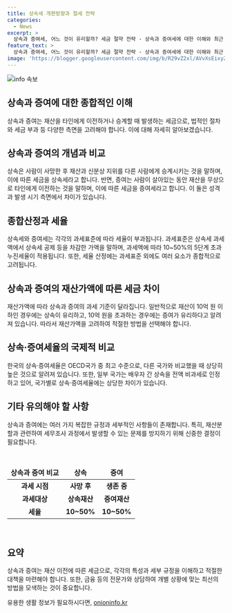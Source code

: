 ```yaml
---
title: 상속세 개편방향과 절세 전략
categories:
  - News
excerpt: >
  상속과 증여세, 어느 것이 유리할까? 세금 절약 전략 - 상속과 증여세에 대한 이해와 최근 동향, 과세표준과 세율 등에 대한 상세한 설명. 배우자에게 증여하는 경우의 상속세 공제, 유산취득세방식 도입 등의 신규 제도에 대한 논의도 소개. 계산 구조가 거의 동일하고 세율이 유사하나, 재산액에 따라 상속 또는 증여 중 어느 것이 유리한지 언급하고, 최대 10억 원의 상속공제로 세금을 절약할 수 있는 방안을 제시함. (150자)
feature_text: >
  상속과 증여세, 어느 것이 유리할까? 세금 절약 전략 - 상속과 증여세에 대한 이해와 최근 동향, 과세표준과 세율 등에 대한 상세한 설명. 배우자에게 증여하는 경우의 상속세 공제, 유산취득세방식 도입 등의 신규 제도에 대한 논의도 소개. 계산 구조가 거의 동일하고 세율이 유사하나, 재산액에 따라 상속 또는 증여 중 어느 것이 유리한지 언급하고, 최대 10억 원의 상속공제로 세금을 절약할 수 있는 방안을 제시함. (150자)
image: 'https://blogger.googleusercontent.com/img/b/R29vZ2xl/AVvXsEixyZcFfHzMRdzZMjFBmAUKJYCLCGyLL1o632UiGVXcaFdKo_bkvkuCioo0uUKlGfBVcT3P84aROyZIXSBEx3Aw5nCQ3pTgDom1WDC4m8eifvWiAmWEEVb4x6G_l8C0QH225ldMjyaFvpxGEBGNO37VmDTDMHGhJPq73UglMfDca1-0aw/s1600/blogspot.png'
---
```


<p><img src="https://blogger.googleusercontent.com/img/b/R29vZ2xl/AVvXsEixyZcFfHzMRdzZMjFBmAUKJYCLCGyLL1o632UiGVXcaFdKo_bkvkuCioo0uUKlGfBVcT3P84aROyZIXSBEx3Aw5nCQ3pTgDom1WDC4m8eifvWiAmWEEVb4x6G_l8C0QH225ldMjyaFvpxGEBGNO37VmDTDMHGhJPq73UglMfDca1-0aw/s1600/blogspot.png" alt="info 속보" /></p>

<h2 data-ke-size="size26">상속과 증여에 대한 종합적인 이해</h2>

<p data-ke-size="size16">상속과 증여는 재산을 타인에게 이전하거나 승계할 때 발생하는 세금으로, 법적인 절차와 세금 부과 등 다양한 측면을 고려해야 합니다. 이에 대해 자세히 알아보겠습니다.</p>

<h2 data-ke-size="size24">상속과 증여의 개념과 비교</h2>

<p data-ke-size="size16">상속은 사람이 사망한 후 재산과 신분상 지위를 다른 사람에게 승계시키는 것을 말하며, 이에 따른 세금을 상속세라고 합니다. 반면, 증여는 사람이 살아있는 동안 재산을 무상으로 타인에게 이전하는 것을 말하며, 이에 따른 세금을 증여세라고 합니다. 이 둘은 성격과 발생 시기 측면에서 차이가 있습니다.</p>

<h2 data-ke-size="size24">종합산정과 세율</h2>

<p data-ke-size="size16">상속세와 증여세는 각각의 과세표준에 따라 세율이 부과됩니다. 과세표준은 상속세 과세액에서 상속세 공제 등을 차감한 가액을 말하며, 과세액에 따라 10~50%의 5단계 초과누진세율이 적용됩니다. 또한, 세율 산정에는 과세표준 외에도 여러 요소가 종합적으로 고려됩니다.</p>

<h2 data-ke-size="size24">상속과 증여의 재산가액에 따른 세금 차이</h2>

<p data-ke-size="size16">재산가액에 따라 상속과 증여의 과세 기준이 달라집니다. 일반적으로 재산이 10억 원 이하인 경우에는 상속이 유리하고, 10억 원을 초과하는 경우에는 증여가 유리하다고 알려져 있습니다. 따라서 재산가액을 고려하여 적절한 방법을 선택해야 합니다.</p>

<h2 data-ke-size="size24">상속·증여세율의 국제적 비교</h2>

<p data-ke-size="size16">한국의 상속·증여세율은 OECD국가 중 최고 수준으로, 다른 국가와 비교했을 때 상당히 높은 것으로 알려져 있습니다. 또한, 일부 국가는 배우자 간 상속을 전액 비과세로 인정하고 있어, 국가별로 상속·증여세율에는 상당한 차이가 있습니다.</p>

<h2 data-ke-size="size24">기타 유의해야 할 사항</h2>

<p data-ke-size="size16">상속과 증여에는 여러 가지 복잡한 규정과 세부적인 사항들이 존재합니다. 특히, 재산분할과 관련하여 세무조사 과정에서 발생할 수 있는 문제를 방지하기 위해 신중한 결정이 필요합니다.</p>

<p data-ke-size="size16">&nbsp;</p>

<table>
<thead>
<tr>
<td style="text-align: center; height: 17px;"><b>상속과 증여 비교</b></td>
<td style="text-align: center; height: 17px;"><b>상속</b></td>
<td style="text-align: center; height: 17px;"><b>증여</b></td>
</tr>
</thead>
<tbody>
<tr>
<td style="text-align: center; height: 17px;"><b>과세 시점</b></td>
<td style="text-align: center; height: 17px;"><b>사망 후</b></td>
<td style="text-align: center; height: 17px;"><b>생존 중</b></td>
</tr>
<tr>
<td style="text-align: center; height: 17px;"><b>과세대상</b></td>
<td style="text-align: center; height: 17px;"><b>상속재산</b></td>
<td style="text-align: center; height: 17px;"><b>증여재산</b></td>
</tr>
<tr>
<td style="text-align: center; height: 17px;"><b>세율</b></td>
<td style="text-align: center; height: 17px;"><b>10~50%</b></td>
<td style="text-align: center; height: 17px;"><b>10~50%</b></td>
</tr>
</tbody>
</table>

<p data-ke-size="size16">&nbsp;</p>

<h2 data-ke-size="size24">요약</h2>

<p data-ke-size="size16">상속과 증여는 재산 이전에 따른 세금으로, 각각의 특성과 세부 규정을 이해하고 적절한 대책을 마련해야 합니다. 또한, 금융 등의 전문가와 상담하여 개별 상황에 맞는 최선의 방법을 모색하는 것이 중요합니다.</p>
유용한 생활 정보가 필요하시다면, <a href="https://onioninfo.kr" rel="dofollow">onioninfo.kr</a>


